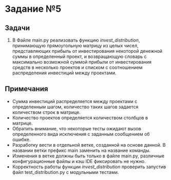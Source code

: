 # Задание №5  
## Задачи  
1. В Файле main.py реализовать функцию *invest_distribution*, принимающую 
прямоугольную матрицу из целых чисел, представляющих прибыль от инвестирования 
некоторой денежной суммы в определенный проект, и возвращающую словарь с 
максимально возможной суммой прибыли от инвестирования средств в несколько 
проектов и списком с соотношением распределения инвестиций между проектами.
## Примечания 
- Сумма инвестиций распределяется между проектами с определенным шагом, 
количество таких шагов задается количеством строк в матрице.
- Количество проектов определяется количеством столбцов в матрице.
- Обратить внимание, что некоторые тесты ожидают вызов определенного вида 
исключения с заданным сообщением об ошибке.
- Разработку вести в отдельной ветке, созданной на основе данной. В названии 
ветки префикс main заменить на название команды.
- Изменения в ветке должны быть только в файле main.py, различные 
конфигурационные файлы и кэш IDE фиксировать не нужно.
- Корректность работы функции *invest_distribution* проверить запустив файл 
test_distribution.py с модульными тестами.